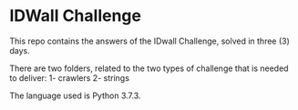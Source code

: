 # IDWall Challenge

This repo contains the answers of the IDwall Challenge, solved in three (3) days.

There are two folders, related to the two types of challenge that is needed to deliver:
1- crawlers
2- strings

The language used is Python 3.7.3.